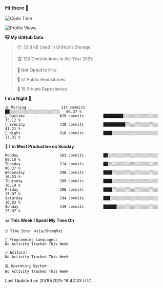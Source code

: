 ### Hi there 👋

<!--
**robinWongM/robinWongM** is a ✨ _special_ ✨ repository because its `README.md` (this file) appears on your GitHub profile.

Here are some ideas to get you started:

- 🔭 I’m currently working on ...
- 🌱 I’m currently learning ...
- 👯 I’m looking to collaborate on ...
- 🤔 I’m looking for help with ...
- 💬 Ask me about ...
- 📫 How to reach me: ...
- 😄 Pronouns: ...
- ⚡ Fun fact: ...
-->

<!--START_SECTION:waka-->
![Code Time](http://img.shields.io/badge/Code%20Time-272%20hrs%2015%20mins-blue)

![Profile Views](http://img.shields.io/badge/Profile%20Views-0-blue)

**🐱 My GitHub Data** 

> 📦 33.8 kB Used in GitHub's Storage 
 > 
> 🏆 122 Contributions in the Year 2025
 > 
> 🚫 Not Opted to Hire
 > 
> 📜 51 Public Repositories 
 > 
> 🔑 15 Private Repositories 
 > 
**I'm a Night 🦉** 

```text
🌞 Morning                114 commits         ██░░░░░░░░░░░░░░░░░░░░░░░   06.37 % 
🌆 Daytime                629 commits         █████████░░░░░░░░░░░░░░░░   35.12 % 
🌃 Evening                738 commits         ██████████░░░░░░░░░░░░░░░   41.21 % 
🌙 Night                  310 commits         ████░░░░░░░░░░░░░░░░░░░░░   17.31 % 
```
📅 **I'm Most Productive on Sunday** 

```text
Monday                   163 commits         ██░░░░░░░░░░░░░░░░░░░░░░░   09.10 % 
Tuesday                  114 commits         ██░░░░░░░░░░░░░░░░░░░░░░░   06.37 % 
Wednesday                296 commits         ████░░░░░░░░░░░░░░░░░░░░░   16.53 % 
Thursday                 289 commits         ████░░░░░░░░░░░░░░░░░░░░░   16.14 % 
Friday                   286 commits         ████░░░░░░░░░░░░░░░░░░░░░   15.97 % 
Saturday                 194 commits         ███░░░░░░░░░░░░░░░░░░░░░░   10.83 % 
Sunday                   449 commits         ██████░░░░░░░░░░░░░░░░░░░   25.07 % 
```


📊 **This Week I Spent My Time On** 

```text
🕑︎ Time Zone: Asia/Shanghai

💬 Programming Languages: 
No Activity Tracked This Week

🔥 Editors: 
No Activity Tracked This Week

💻 Operating System: 
No Activity Tracked This Week
```


 Last Updated on 20/10/2025 16:42:33 UTC
<!--END_SECTION:waka-->
